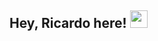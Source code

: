 ## Hey, Ricardo here!  <img src="https://media.giphy.com/media/hvRJCLFzcasrR4ia7z/giphy.gif" width="28px" height="28px">
